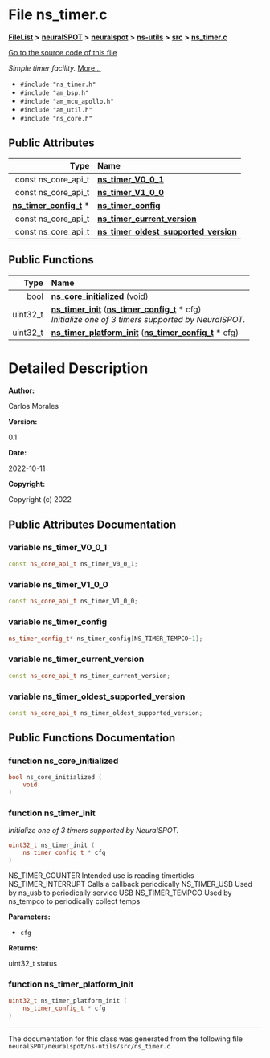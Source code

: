 

# File ns\_timer.c



[**FileList**](files.md) **>** [**neuralSPOT**](dir_75594cce7c7773aa3cb253214bf56510.md) **>** [**neuralspot**](dir_b737d82f35ec218ac5a7ef4105db9c0e.md) **>** [**ns-utils**](dir_8caed56d1b8d43fb57ec0577c38aa59e.md) **>** [**src**](dir_5922fa0bec7bd191dd0e3ff5da447491.md) **>** [**ns\_timer.c**](ns__timer_8c.md)

[Go to the source code of this file](ns__timer_8c_source.md)

_Simple timer facility._ [More...](#detailed-description)

* `#include "ns_timer.h"`
* `#include "am_bsp.h"`
* `#include "am_mcu_apollo.h"`
* `#include "am_util.h"`
* `#include "ns_core.h"`





















## Public Attributes

| Type | Name |
| ---: | :--- |
|  const ns\_core\_api\_t | [**ns\_timer\_V0\_0\_1**](#variable-ns_timer_v0_0_1)  <br> |
|  const ns\_core\_api\_t | [**ns\_timer\_V1\_0\_0**](#variable-ns_timer_v1_0_0)  <br> |
|  [**ns\_timer\_config\_t**](ns__timer_8h.md#typedef-ns_timer_config_t) \* | [**ns\_timer\_config**](#variable-ns_timer_config)  <br> |
|  const ns\_core\_api\_t | [**ns\_timer\_current\_version**](#variable-ns_timer_current_version)  <br> |
|  const ns\_core\_api\_t | [**ns\_timer\_oldest\_supported\_version**](#variable-ns_timer_oldest_supported_version)  <br> |
















## Public Functions

| Type | Name |
| ---: | :--- |
|  bool | [**ns\_core\_initialized**](#function-ns_core_initialized) (void) <br> |
|  uint32\_t | [**ns\_timer\_init**](#function-ns_timer_init) ([**ns\_timer\_config\_t**](ns__timer_8h.md#typedef-ns_timer_config_t) \* cfg) <br>_Initialize one of 3 timers supported by NeuralSPOT._  |
|  uint32\_t | [**ns\_timer\_platform\_init**](#function-ns_timer_platform_init) ([**ns\_timer\_config\_t**](ns__timer_8h.md#typedef-ns_timer_config_t) \* cfg) <br> |




























# Detailed Description




**Author:**

Carlos Morales 




**Version:**

0.1 




**Date:**

2022-10-11




**Copyright:**

Copyright (c) 2022 





    
## Public Attributes Documentation




### variable ns\_timer\_V0\_0\_1 

```C++
const ns_core_api_t ns_timer_V0_0_1;
```






### variable ns\_timer\_V1\_0\_0 

```C++
const ns_core_api_t ns_timer_V1_0_0;
```






### variable ns\_timer\_config 

```C++
ns_timer_config_t* ns_timer_config[NS_TIMER_TEMPCO+1];
```






### variable ns\_timer\_current\_version 

```C++
const ns_core_api_t ns_timer_current_version;
```






### variable ns\_timer\_oldest\_supported\_version 

```C++
const ns_core_api_t ns_timer_oldest_supported_version;
```



## Public Functions Documentation




### function ns\_core\_initialized 

```C++
bool ns_core_initialized (
    void
) 
```






### function ns\_timer\_init 

_Initialize one of 3 timers supported by NeuralSPOT._ 
```C++
uint32_t ns_timer_init (
    ns_timer_config_t * cfg
) 
```



NS\_TIMER\_COUNTER Intended use is reading timerticks NS\_TIMER\_INTERRUPT Calls a callback periodically NS\_TIMER\_USB Used by ns\_usb to periodically service USB NS\_TIMER\_TEMPCO Used by ns\_tempco to periodically collect temps




**Parameters:**


* `cfg` 



**Returns:**

uint32\_t status 





        



### function ns\_timer\_platform\_init 

```C++
uint32_t ns_timer_platform_init (
    ns_timer_config_t * cfg
) 
```




------------------------------
The documentation for this class was generated from the following file `neuralSPOT/neuralspot/ns-utils/src/ns_timer.c`

